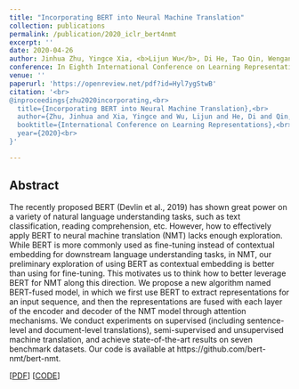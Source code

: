 ```yaml
---
title: "Incorporating BERT into Neural Machine Translation"
collection: publications
permalink: /publication/2020_iclr_bert4nmt
excerpt: ''
date: 2020-04-26
author: Jinhua Zhu, Yingce Xia, <b>Lijun Wu</b>, Di He, Tao Qin, Wengang Zhou, Houqiang Li, Tie-Yan Liu
conference: In Eighth International Conference on Learning Representations <b>(ICLR-2020)</b>
venue: ''
paperurl: 'https://openreview.net/pdf?id=Hyl7ygStwB'
citation: '<br>
@inproceedings{zhu2020incorporating,<br>
  title={Incorporating BERT into Neural Machine Translation},<br>
  author={Zhu, Jinhua and Xia, Yingce and Wu, Lijun and He, Di and Qin, Tao and Zhou, Wengang and Li, Houqiang and Liu, Tie-Yan},<br>
  booktitle={International Conference on Learning Representations},<br>
  year={2020}<br>
}'

---
```

<h2><strong>Abstract</strong></h2>
The recently proposed BERT (Devlin et al., 2019) has shown great power on a variety of natural language understanding tasks, such as text classification, reading comprehension, etc. However, how to effectively apply BERT to neural machine translation (NMT) lacks enough exploration. While BERT is more commonly used as fine-tuning instead of contextual embedding for downstream language understanding tasks, in NMT, our preliminary exploration of using BERT as contextual embedding is better than using for fine-tuning. This motivates us to think how to better leverage BERT for NMT along this direction. We propose a new algorithm named BERT-fused model, in which we first use BERT to extract representations for an input sequence, and then the representations are fused with each layer of the encoder and decoder of the NMT model through attention mechanisms. We conduct experiments on supervised (including sentence-level and document-level translations), semi-supervised and unsupervised machine translation, and achieve state-of-the-art results on seven benchmark datasets. Our code is available at https://github.com/bert-nmt/bert-nmt.

\[[PDF](https://openreview.net/pdf?id=Hyl7ygStwB)\]  \[[CODE](https://github.com/bert-nmt/bert-nmt)\]